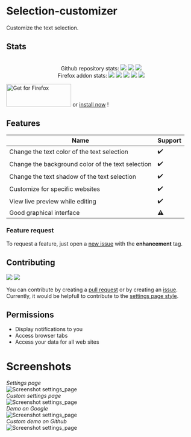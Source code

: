 # Selection-customizer
Customize the text selection.
## Stats
<div align="center">
    <br> Github repository stats:
    <img src="https://badgen.net/github/stars/Pythack/Selection-customizer/" >
    <img src="https://badgen.net/github/tag/Pythack/Selection-customizer/?cache=5" >
    <img src="https://badgen.net/github/license/Pythack/Selection-customizer/" >
    <br/> Firefox addon stats:
    <img src="https://badgen.net/amo/users/selection-customizer/" >
    <img src="https://badgen.net/amo/rating/selection-customizer/" >
    <img src="https://badgen.net/amo/stars/selection-customizer/" >
    <img src="https://badgen.net/amo/reviews/selection-customizer/" >
    <img src="https://badgen.net/amo/v/selection-customizer/?cache=5" >
</div>

<a text-align="center" href="https://addons.mozilla.org/en-GB/firefox/addon/selection-customizer/"><img alt="Get for Firefox" src="https://addons.cdn.mozilla.net/static/img/addons-buttons/AMO-button_1.png" width="172" height="60"></a> or <a href="https://addons.mozilla.org/firefox/downloads/file/3775633/selection_customizer-1.1-fx.xpi">install now</a> !

## Features
Name | Support
---- | -------
Change the text color of the text selection | ✔️
Change the background color of the text selection | ✔️
Change the text shadow of the text selection | ✔️
Customize for specific websites | ✔️
View live preview while editing | ✔️
Good graphical interface | ⚠️

### Feature request
To request a feature, just open a [new issue](https://github.com/Pythack/Selection-customizer/issues/new) with the **enhancement** tag. 

## Contributing
<img src="https://badgen.net/github/open-prs/Pythack/Selection-customizer/?color=blue"> <img src="https://badgen.net/github/open-issues/Pythack/Selection-customizer/?color=blue" >

You can contribute by creating a [pull request](https://github.com/Pythack/Selection-customizer/compare) or by creating an [issue](https://github.com/Pythack/Selection-customizer/issues/new). 
Currently, it would be helpfull to contribute to the [settings page style](). 

## Permissions
* Display notifications to you
* Access browser tabs
* Access your data for all web sites

# Screenshots

<i>Settings page</i><br/>
<img alt="Screenshot settings_page" src="https://pythack.github.io/Selection-customizer/settings%20page.png">
<br/><i>Custom settings page</i><br/>
<img alt="Screenshot settings_page" src="https://pythack.github.io/Selection-customizer/custom%20settings%20page.png">
<br/><i>Demo on Google</i><br/>
<img alt="Screenshot settings_page" src="https://pythack.github.io/Selection-customizer/google%20demo.png">
<br/><i>Custom demo on Github</i><br/>
<img alt="Screenshot settings_page" src="https://pythack.github.io/Selection-customizer/github%20demo.png">
